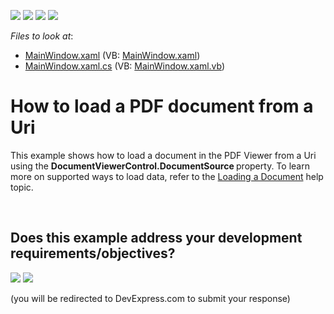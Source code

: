 <!-- default badges list -->
![](https://img.shields.io/endpoint?url=https://codecentral.devexpress.com/api/v1/VersionRange/128658649/24.2.1%2B)
[![](https://img.shields.io/badge/Open_in_DevExpress_Support_Center-FF7200?style=flat-square&logo=DevExpress&logoColor=white)](https://supportcenter.devexpress.com/ticket/details/T263203)
[![](https://img.shields.io/badge/📖_How_to_use_DevExpress_Examples-e9f6fc?style=flat-square)](https://docs.devexpress.com/GeneralInformation/403183)
[![](https://img.shields.io/badge/💬_Leave_Feedback-feecdd?style=flat-square)](#does-this-example-address-your-development-requirementsobjectives)
<!-- default badges end -->
<!-- default file list -->
*Files to look at*:

* [MainWindow.xaml](./CS/LoadPDFDocument/MainWindow.xaml) (VB: [MainWindow.xaml](./VB/LoadPDFDocument/MainWindow.xaml))
* [MainWindow.xaml.cs](./CS/LoadPDFDocument/MainWindow.xaml.cs) (VB: [MainWindow.xaml.vb](./VB/LoadPDFDocument/MainWindow.xaml.vb))
<!-- default file list end -->
# How to load a PDF document from a Uri


This example shows how to load a document in the PDF Viewer from a Uri using the <strong>DocumentViewerControl.DocumentSource </strong>property. To learn more on supported ways to load data, refer to the <a href="https://documentation.devexpress.com/#WPF/CustomDocument114332">Loading a Document</a> help topic.

<br/>


<!-- feedback -->
## Does this example address your development requirements/objectives?

[<img src="https://www.devexpress.com/support/examples/i/yes-button.svg"/>](https://www.devexpress.com/support/examples/survey.xml?utm_source=github&utm_campaign=how-to-load-a-pdf-document-from-a-uri-t263203&~~~was_helpful=yes) [<img src="https://www.devexpress.com/support/examples/i/no-button.svg"/>](https://www.devexpress.com/support/examples/survey.xml?utm_source=github&utm_campaign=how-to-load-a-pdf-document-from-a-uri-t263203&~~~was_helpful=no)

(you will be redirected to DevExpress.com to submit your response)
<!-- feedback end -->
